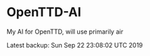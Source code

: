 # OpenTTD-AI
My AI for OpenTTD, will use primarily air

Latest backup: Sun Sep 22 23:08:02 UTC 2019
